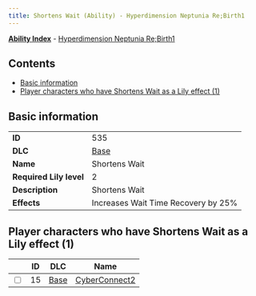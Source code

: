 ```yaml
---
title: Shortens Wait (Ability) - Hyperdimension Neptunia Re;Birth1
---
```


[**Ability Index**](/neptunia/rb1/ability/index.html) - [Hyperdimension Neptunia Re;Birth1](/neptunia/rb1)

## Contents

- [Basic information](#basic-information)
- [Player characters who have Shortens Wait as a Lily effect (1)](#player-characters-who-have-shortens-wait-as-a-lily-effect-1)

## Basic information

|   |   |
| -- | -- |
| **ID** | 535 |
| **DLC** | [Base](/neptunia/rb1/dlc/1-base.html) |
| **Name** | Shortens Wait |
| **Required Lily level** | 2 |
| **Description** | Shortens Wait |
| **Effects** | Increases Wait Time Recovery by 25% |


## Player characters who have Shortens Wait as a Lily effect (1)

|    | ID | DLC | Name |
| -- | -- | --- | ---- |
| <input type="checkbox" id="rb1-player-1-15" class="trackbox" /> | 15 | [Base](/neptunia/rb1/dlc/1-base.html) | [CyberConnect2](/neptunia/rb1/player/1-15-cyberconnect2.html) |
